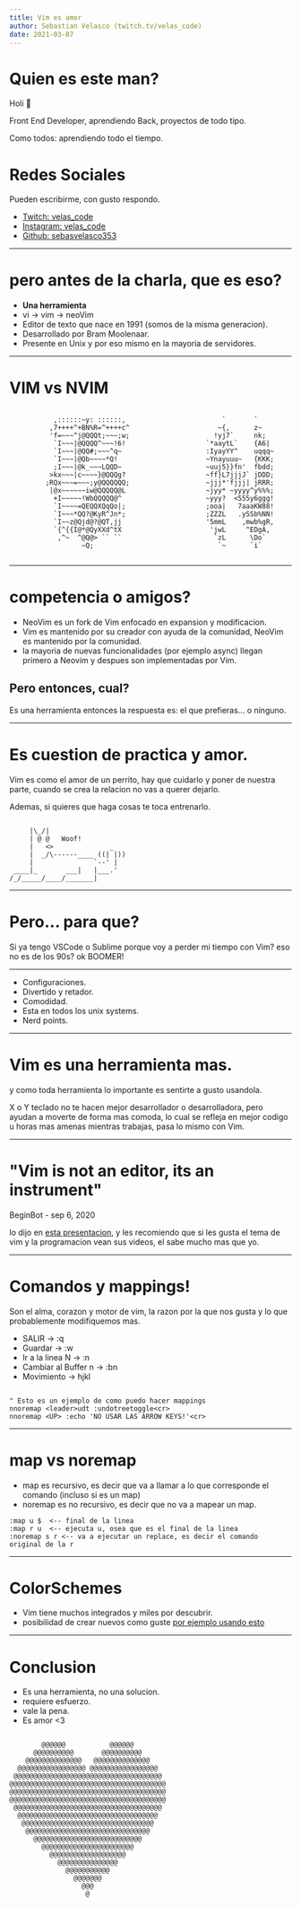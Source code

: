 ```yaml
---
title: Vim es amor 
author: Sebastian Velasco (twitch.tv/velas_code) 
date: 2021-03-07
---
```


# Quien es este man?

Holi 👋

Front End Developer, aprendiendo Back, proyectos de todo tipo.

Como todos: aprendiendo todo el tiempo.

# Redes Sociales

Pueden escribirme, con gusto respondo.
- [Twitch: velas_code](twitch.tv/velas_code)
- [Instagram: velas_code](instagram.com/velas_code)
- [Github: sebasvelasco353](github.com/sebasvelasco353)

---

# pero antes de la charla, que es eso?
- **Una herramienta**
- vi -> vim -> neoVim
- Editor de texto que nace en 1991 (somos de la misma generacion).
- Desarrollado por Bram Moolenaar.
- Presente en Unix y por eso mismo en la mayoria de servidores.

---

# VIM vs NVIM

```
                                                                           
           ,::::::~y: ::::::,                        `       `             
          ,7++++^+BN%R=^++++c^                      ~{,      z~            
          'f=~~~^j@QQQt;~~~;w;                     !yj7`     nk;           
           `I~~~|@QQQQ^~~~!6!                    `*aaytL`    {A6|          
           `I~~~|@QQ#;~~~^q~                     :IyayYY^    uqqq~         
           `I~~~|@Qb~~~~*Q!                      ~Ynayuuu~   {KKK;         
           ;I~~~|@k_~~~LQQD~                     ~uuj5}}fn'  fbdd;         
          >kx~~~|c~~~~}@QQQg?                    ~ff}L7jjjJ` jDDD;         
         ;RQx~~~=~~~;y@QQQQQQ;                   ~jjj*'fjjj| jRRR;         
          |@x~~~~~~iw@QQQQQ@L                    ~jyy* ~yyyy^y%%%;         
           +I~~~~~!WbQQQQQ@^                     ~yyy?  <555y6ggg!         
           `I~~~~=QEQQXQqQo|;                    ;ooa|   7aaaKW88!         
           `I~~~*QQ?@KyR^Jn*;                    ;ZZZL   .ySSb%NN!         
           `I~~z@Qjd@?@QT,jj                     '5mmL    ,mwb%gR,         
           `{^{{I@*@QyXXd^tX                      'jwL     ^EDgA,          
            ,^~  ^@Q@> `` ``                       `zL      \Do`           
                  ~Q;                               `~      `i`            
                                                                           

```

---

# competencia o amigos?

- NeoVim es un fork de Vim enfocado en expansion y modificacion.
- Vim es mantenido por su creador con ayuda de la comunidad, NeoVim es mantenido por la comunidad.
- la mayoria de nuevas funcionalidades (por ejemplo async) llegan primero a Neovim y despues son implementadas por Vim.

## Pero entonces, cual?
Es una herramienta entonces la respuesta es: el que prefieras... o ninguno.

---

# Es cuestion de practica y amor. 

Vim es como el amor de un perrito, hay que cuidarlo y poner de nuestra parte, cuando se crea la
relacion no vas a querer dejarlo.

Ademas, si quieres que haga cosas te toca entrenarlo.

```

     |\_/|                  
     | @ @   Woof! 
     |   <>              _  
     |  _/\------____ ((| |))
     |               `--' |   
 ____|_       ___|   |___.' 
/_/_____/____/_______|

```

---

# Pero... para que?

Si ya tengo VSCode o Sublime porque voy a perder mi tiempo con Vim? eso no es de los 90s? ok BOOMER!

---
- Configuraciones.
- Divertido y retador.
- Comodidad.
- Esta en todos los unix systems.
- Nerd points.

---

# Vim es una herramienta mas.

y como toda herramienta lo importante es sentirte a gusto usandola.

X o Y teclado no te hacen mejor desarrollador o desarrolladora, pero ayudan a moverte de forma mas
comoda, lo cual se refleja en mejor codigo u horas mas amenas mientras trabajas, pasa lo mismo con Vim.

---

# "Vim is not an editor, its an instrument"
BeginBot - sep 6, 2020

lo dijo en [esta presentacion](https://www.youtube.com/watch?v=EJqnWXDJZr0&t=343s&ab_channel=Beginbot),
y les recomiendo que si les gusta el tema de vim y la programacion vean sus videos, el sabe mucho mas que yo.

---

# Comandos y mappings!
Son el alma, corazon y motor de vim, la razon por la que nos gusta y lo que probablemente modifiquemos mas.

- SALIR -> :q
- Guardar -> :w
- Ir a la linea N -> :n
- Cambiar al Buffer n -> :bn
- Movimiento -> hjkl

```vim

" Esto es un ejemplo de como puedo hacer mappings
nnoremap <leader>udt :undotreetoggle<cr>
nnoremap <UP> :echo 'NO USAR LAS ARROW KEYS!'<cr>

```

---

# map vs noremap
- map es recursivo, es decir que va a llamar a lo que corresponde el comando (incluso si es un map)
- noremap es no recursivo, es decir que no va a mapear un map.

```vim
:map u $  <-- final de la linea
:map r u  <-- ejecuta u, osea que es el final de la linea
:noremap s r <-- va a ejecutar un replace, es decir el comando original de la r
```

---

# ColorSchemes

- Vim tiene muchos integrados y miles por descubrir.
- posibilidad de crear nuevos como guste [por ejemplo usando esto](https://github.com/ChristianChiarulli/nvcode-color-schemes.vim)

---

# Conclusion

- Es una herramienta, no una solucion.
- requiere esfuerzo.
- vale la pena.
- Es amor <3

```
	
        @@@@@@           @@@@@@
      @@@@@@@@@@       @@@@@@@@@@
    @@@@@@@@@@@@@@   @@@@@@@@@@@@@@
  @@@@@@@@@@@@@@@@@ @@@@@@@@@@@@@@@@@
 @@@@@@@@@@@@@@@@@@@@@@@@@@@@@@@@@@@@@
@@@@@@@@@@@@@@@@@@@@@@@@@@@@@@@@@@@@@@@
@@@@@@@@@@@@@@@@@@@@@@@@@@@@@@@@@@@@@@@
@@@@@@@@@@@@@@@@@@@@@@@@@@@@@@@@@@@@@@@
 @@@@@@@@@@@@@@@@@@@@@@@@@@@@@@@@@@@@@
  @@@@@@@@@@@@@@@@@@@@@@@@@@@@@@@@@@@
   @@@@@@@@@@@@@@@@@@@@@@@@@@@@@@@@@
    @@@@@@@@@@@@@@@@@@@@@@@@@@@@@@@
      @@@@@@@@@@@@@@@@@@@@@@@@@@@
        @@@@@@@@@@@@@@@@@@@@@@@
          @@@@@@@@@@@@@@@@@@@
            @@@@@@@@@@@@@@@
              @@@@@@@@@@@
                @@@@@@@
                  @@@
                   @
```
